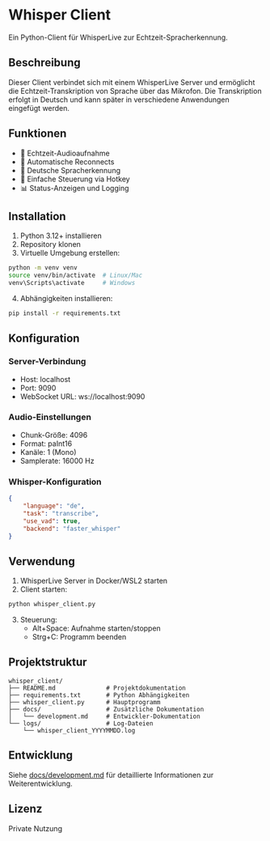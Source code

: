 # Whisper Client

Ein Python-Client für WhisperLive zur Echtzeit-Spracherkennung.

## Beschreibung

Dieser Client verbindet sich mit einem WhisperLive Server und ermöglicht die Echtzeit-Transkription von Sprache über das Mikrofon. Die Transkription erfolgt in Deutsch und kann später in verschiedene Anwendungen eingefügt werden.

## Funktionen

- 🎤 Echtzeit-Audioaufnahme
- 🔄 Automatische Reconnects
- 📝 Deutsche Spracherkennung
- 🚀 Einfache Steuerung via Hotkey
- 📊 Status-Anzeigen und Logging

## Installation

1. Python 3.12+ installieren
2. Repository klonen
3. Virtuelle Umgebung erstellen:
```bash
python -m venv venv
source venv/bin/activate  # Linux/Mac
venv\Scripts\activate     # Windows
```
4. Abhängigkeiten installieren:
```bash
pip install -r requirements.txt
```

## Konfiguration

### Server-Verbindung
- Host: localhost
- Port: 9090
- WebSocket URL: ws://localhost:9090

### Audio-Einstellungen
- Chunk-Größe: 4096
- Format: paInt16
- Kanäle: 1 (Mono)
- Samplerate: 16000 Hz

### Whisper-Konfiguration
```json
{
    "language": "de",
    "task": "transcribe",
    "use_vad": true,
    "backend": "faster_whisper"
}
```

## Verwendung

1. WhisperLive Server in Docker/WSL2 starten
2. Client starten:
```bash
python whisper_client.py
```
3. Steuerung:
   - Alt+Space: Aufnahme starten/stoppen
   - Strg+C: Programm beenden

## Projektstruktur

```
whisper_client/
├── README.md              # Projektdokumentation
├── requirements.txt       # Python Abhängigkeiten
├── whisper_client.py      # Hauptprogramm
├── docs/                  # Zusätzliche Dokumentation
│   └── development.md     # Entwickler-Dokumentation
└── logs/                  # Log-Dateien
    └── whisper_client_YYYYMMDD.log
```

## Entwicklung

Siehe [docs/development.md](docs/development.md) für detaillierte Informationen zur Weiterentwicklung.

## Lizenz

Private Nutzung
